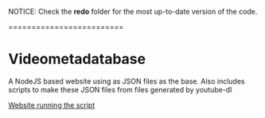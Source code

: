 NOTICE: Check the __redo__ folder for the most up-to-date version of the code.

=========================

# Videometadatabase
A NodeJS based website using as JSON files as the base. Also includes scripts to make these JSON files from files generated by youtube-dl

[Website running the script](https://finnrepo.a2hosted.com/YTPMV_Database)
